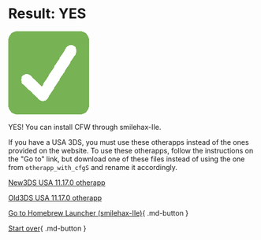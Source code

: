 # Result: YES

![Image](/images/seventeen/success.png)

YES! You can install CFW through smilehax-IIe.

If you have a USA 3DS, you must use these otherapps instead of the ones provided on the website. To use these otherapps, follow the instructions on the "Go to" link, but download one of these files instead of using the one from `otherapp_with_cfgS` and rename it accordingly.

[New3DS USA 11.17.0 otherapp](https://cdn.discordapp.com/attachments/441119928334942218/1110831913800826880/N3DS_U_30720_usa_9221.bin)

[Old3DS USA 11.17.0 otherapp](https://cdn.discordapp.com/attachments/441119928334942218/1110831913419153438/POST5_U_30720_usa_9221.bin)

[Go to Homebrew Launcher (smilehax-IIe)](https://wiki.hacks.guide/wiki/3DS:Alternate_Exploits/Homebrew_Launcher_(smilehax-IIe)){ .md-button } 

[Start over](/seventeen){ .md-button }